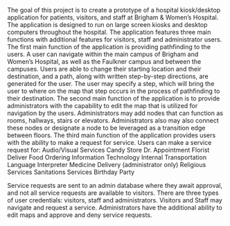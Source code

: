 The goal of this project is to create a prototype of a hospital kiosk/desktop application for patients, visitors, and staff at Brigham & Women’s Hospital. The application is designed to run on large screen kiosks and desktop computers throughout the hospital. The application features three main functions with additional features for visitors, staff and administrator users.
	The first main function of the application is providing pathfinding to the users. A user can navigate within the main campus of Brigham and Women’s Hospital, as well as the Faulkner campus and between the campuses. Users are able to change their starting location and their destination, and a path, along with written step-by-step directions, are generated for the user. The user may specify a step, which will bring the user to where on the map that step occurs in the process of pathfinding to their destination. 
	The second main function of the application is to provide administrators with the capability to edit the map that is utilized for navigation by the users. Administrators may add nodes that can function as rooms, hallways, stairs or elevators. Administrators also may also connect these nodes or designate a node to be leveraged as a transition edge between floors.
	The third main function of the application provides users with the ability to make a request for service. Users can make a service request for: 
Audio/Visual Services
Candy Store
Dr. Appointment
Florist Deliver
Food Ordering
Information Technology
Internal Transportation
Language Interpreter
Medicine Delivery (administrator only)
Religious Services
Sanitations Services
Birthday Party

Service requests are sent to an admin database where they await approval, and not all service requests are available to visitors.
There are three types of user credentials: visitors, staff and administrators. Visitors and Staff may navigate and request a service. Administrators have the additional ability to edit maps and approve and deny service requests. 

